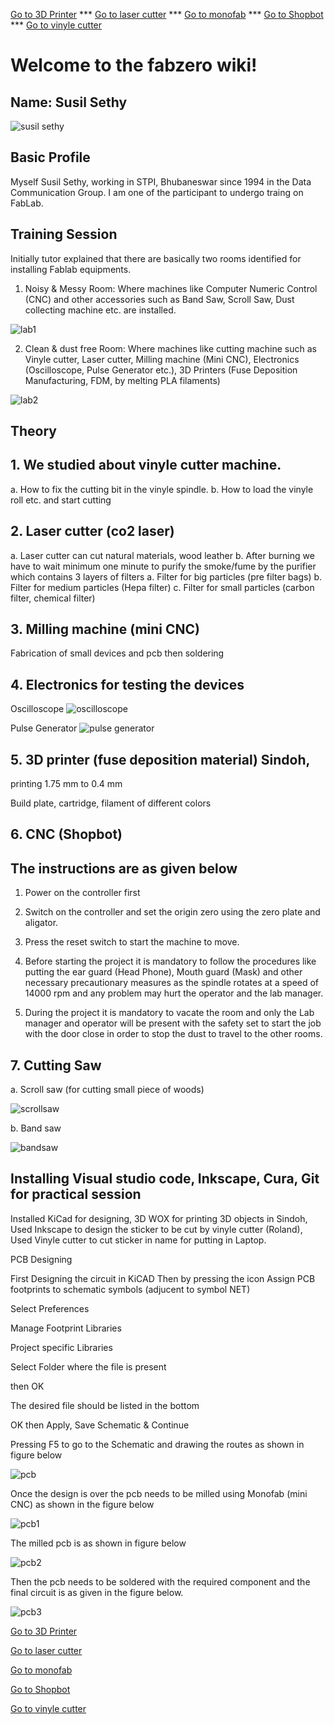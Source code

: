 


[Go to 3D Printer](3dprinter.md)   ***  [Go to laser cutter](lasercutter.md)  *** [Go to monofab](monofab.md)     ***   [Go to Shopbot](shopbot.md)   ***  [Go to vinyle cutter](vinylecutter.md)

# **Welcome to the fabzero wiki!**

## Name: Susil Sethy

![susil sethy](img/susil-sethy.jpeg)

## Basic Profile

Myself Susil Sethy, working in STPI, Bhubaneswar since 1994 in the Data Communication Group. I am one of the participant to undergo traing on FabLab.



## Training Session


Initially tutor explained that there are basically two rooms identified for installing Fablab equipments.

1.	Noisy & Messy Room: Where machines like Computer Numeric Control (CNC) and other accessories such as       Band Saw, Scroll Saw, Dust collecting machine etc. are installed.

![lab1](img/lab-1.jpg)

2.  Clean & dust free Room: Where machines like cutting machine such as Vinyle cutter, Laser cutter,           Milling machine (Mini CNC), Electronics (Oscilloscope, Pulse Generator etc.), 3D Printers (Fuse            Deposition Manufacturing, FDM, by melting PLA filaments)

![lab2](img/lab-2.jpg)


## Theory

## 1. We studied about vinyle cutter machine. 

a. How to fix the cutting bit in the vinyle spindle.
b. How to load the vinyle roll etc. and start cutting

## 2. Laser cutter (co2 laser)
a. Laser cutter can cut natural materials, wood leather 
b. After burning we have to wait minimum one minute to purify the smoke/fume by the purifier which contains 3 layers of filters
a. Filter for big particles (pre filter bags)
b. Filter for medium particles (Hepa filter)
c. Filter for small particles (carbon filter, chemical filter)

## 3. Milling machine (mini CNC)

Fabrication of small devices and pcb then soldering

## 4. Electronics for testing the devices



Oscilloscope            ![oscilloscope](img/oscilloscope.jpg)




Pulse Generator         ![pulse generator](img/pulse-generator.jpg)



## 5. 3D printer (fuse deposition material) Sindoh,


 printing 1.75 mm to 0.4 mm

Build plate, cartridge, filament of different colors


## 6. CNC (Shopbot)


## The instructions are as given below

1. Power on the controller first

2. Switch on the controller and set the origin zero using the zero plate and aligator.

3. Press the reset switch to start the machine to move.

4. Before starting the project it is mandatory to follow the procedures like putting the ear guard (Head      Phone), Mouth guard (Mask) and other necessary precautionary measures as the spindle rotates at a speed of 14000 rpm and any problem may hurt the operator and the lab manager.

5. During the project it is mandatory to vacate the room and only the Lab manager and operator will be present with the safety set to start the job with the door close in order to stop the dust to travel to the other rooms.


## 7. Cutting Saw

a. Scroll saw (for cutting small piece of woods)

![scrollsaw](img/scrollsaw.jpg)


b. Band saw

![bandsaw](img/bandsaw.jpg)



## Installing Visual studio code, Inkscape, Cura, Git  for practical session



Installed KiCad for designing, 3D WOX for printing 3D objects in Sindoh, Used Inkscape to design the sticker to be cut by vinyle cutter (Roland), Used Vinyle cutter to cut sticker in name for putting in Laptop.



PCB Designing

First Designing the circuit in KiCAD
 Then by pressing the icon Assign PCB footprints to schematic symbols (adjucent to symbol NET)

 Select Preferences

 Manage Footprint Libraries

 Project specific Libraries

 Select Folder where the file is present

 then OK

The desired file should be listed in the bottom

OK then Apply, Save Schematic & Continue

Pressing F5 to go to the Schematic and drawing the routes as shown in figure below


![pcb](img/pcb.png)         

Once the design is over the pcb needs to be milled using Monofab (mini CNC) as shown in the figure below

![pcb1](img/pcb-milling.jpeg)

The milled pcb is as shown in figure below

![pcb2](img/pcb-cutting.jpeg)

Then the pcb needs to be soldered with the required component and the final circuit is as given in the figure below.


![pcb3](img/pcb-design.jpeg)








[Go to 3D Printer](3dprinter.md)

[Go to laser cutter](lasercutter.md)

[Go to monofab](monofab.md)

[Go to Shopbot](shopbot.md)

[Go to vinyle cutter](vinylecutter.md)




